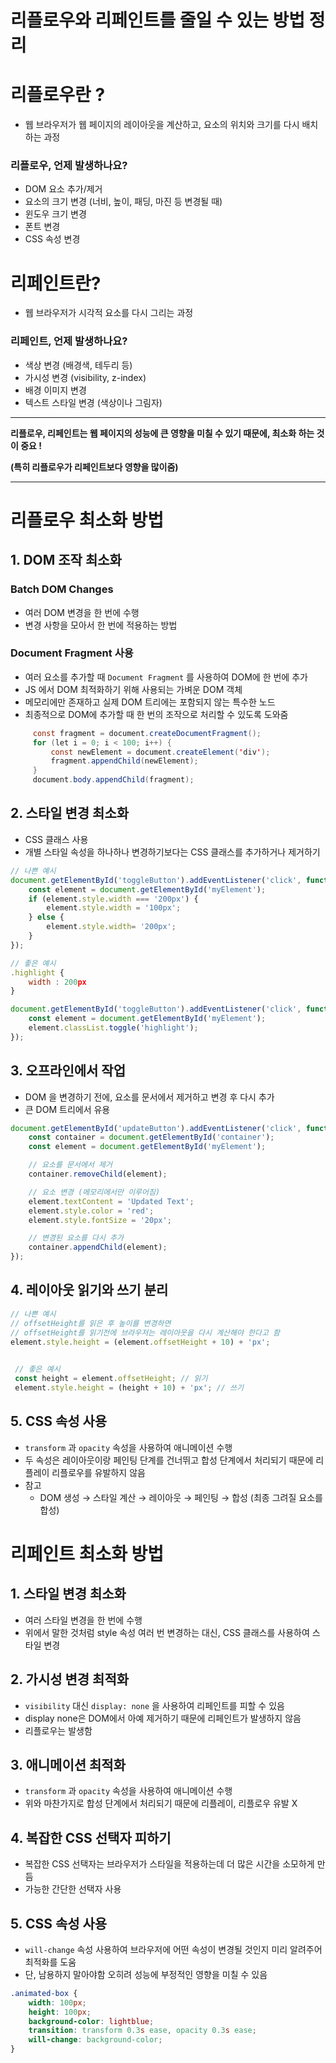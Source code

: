 # 리플로우와 리페인트를 줄일 수 있는 방법 정리

# 리플로우란 ?

- 웹 브라우저가 웹 페이지의 레이아웃을 계산하고, 요소의 위치와 크기를 다시 배치하는 과정

### 리플로우, 언제 발생하나요?

- DOM 요소 추가/제거
- 요소의 크기 변경 (너비, 높이, 패딩, 마진 등 변경될 때)
- 윈도우 크기 변경
- 폰트 변경
- CSS 속성 변경

# 리페인트란?

- 웹 브라우저가 시각적 요소를 다시 그리는 과정

### 리페인트, 언제 발생하나요?

- 색상 변경 (배경색, 테두리 등)
- 가시성 변경 (visibility, z-index)
- 배경 이미지 변경
- 텍스트 스타일 변경 (색상이나 그림자)

---

**리플로우, 리페인트는 웹 페이지의 성능에 큰 영향을 미칠 수 있기 때문에, 최소화 하는 것이 중요 !**  

**(특히 리플로우가 리페인트보다 영향을 많이줌)**

---

# 리플로우 최소화 방법

## 1. DOM 조작 최소화

### Batch DOM Changes

- 여러 DOM 변경을 한 번에 수행
- 변경 사항을 모아서 한 번에 적용하는 방법

### Document Fragment 사용

- 여러 요소를 추가할 때 `Document Fragment` 를 사용하여 DOM에 한 번에 추가
- JS 에서 DOM 최적화하기 위해 사용되는 가벼운 DOM 객체
- 메모리에만 존재하고 실제 DOM 트리에는 포함되지 않는 특수한 노드
- 최종적으로 DOM에 추가할 때 한 번의 조작으로 처리할 수 있도록 도와줌

```java
     const fragment = document.createDocumentFragment();
     for (let i = 0; i < 100; i++) {
         const newElement = document.createElement('div');
         fragment.appendChild(newElement);
     }
     document.body.appendChild(fragment);
```

## 2. 스타일 변경 최소화

- CSS 클래스 사용
- 개별 스타일 속성을 하나하나 변경하기보다는 CSS 클래스를 추가하거나 제거하기

```jsx
// 나쁜 예시
document.getElementById('toggleButton').addEventListener('click', function() {
    const element = document.getElementById('myElement');
    if (element.style.width === '200px') {
        element.style.width = '100px';
    } else {
        element.style.width= '200px';
    }
});
```

```jsx
// 좋은 예시 
.highlight {
    width : 200px
}

document.getElementById('toggleButton').addEventListener('click', function() {
    const element = document.getElementById('myElement');
    element.classList.toggle('highlight');
});
```

## 3. 오프라인에서 작업

- DOM 을 변경하기 전에, 요소를 문서에서 제거하고 변경 후 다시 추가
- 큰 DOM 트리에서 유용

```jsx
document.getElementById('updateButton').addEventListener('click', function() {
    const container = document.getElementById('container');
    const element = document.getElementById('myElement');

    // 요소를 문서에서 제거
    container.removeChild(element);

    // 요소 변경 (메모리에서만 이루어짐)
    element.textContent = 'Updated Text';
    element.style.color = 'red';
    element.style.fontSize = '20px';

    // 변경된 요소를 다시 추가
    container.appendChild(element);
});
```

## 4. 레이아웃 읽기와 쓰기 분리

```jsx
// 나쁜 예시
// offsetHeight를 읽은 후 높이를 변경하면
// offsetHeight를 읽기전에 브라우저는 레이아웃을 다시 계산해야 한다고 함
element.style.height = (element.offsetHeight + 10) + 'px';
```

```jsx
     
 // 좋은 예시
 const height = element.offsetHeight; // 읽기
 element.style.height = (height + 10) + 'px'; // 쓰기
```

## 5. CSS 속성 사용

- `transform` 과 `opacity` 속성을 사용하여 애니메이션 수행
- 두 속성은 레이아웃이랑 페인팅 단계를 건너뛰고 합성 단계에서 처리되기 때문에 리플레이 리플로우를 유발하지 않음
- 참고
    - DOM 생성 → 스타일 계산 → 레이아웃 → 페인팅 → 합성 (최종 그려질 요소를 합성)

# 리페인트 최소화 방법

## 1. 스타일 변경 최소화

- 여러 스타일 변경을 한 번에 수행
- 위에서 말한 것처럼 style 속성 여러 번 변경하는 대신, CSS 클래스를 사용하여 스타일 변경

## 2. 가시성 변경 최적화

- `visibility` 대신 `display: none` 을 사용하여 리페인트를 피할 수 있음
- display none은 DOM에서 아예 제거하기 때문에 리페인트가 발생하지 않음
- 리플로우는 발생함

## 3. 애니메이션 최적화

- `transform` 과 `opacity` 속성을 사용하여 애니메이션 수행
- 위와 마찬가지로 합성 단계에서 처리되기 때문에 리플레이, 리플로우 유발 X

## 4. 복잡한 CSS 선택자 피하기

- 복잡한 CSS 선택자는 브라우저가 스타일을 적용하는데 더 많은 시간을 소모하게 만듬
- 가능한 간단한 선택자 사용

## 5. CSS 속성 사용

- `will-change` 속성 사용하여 브라우저에 어떤 속성이 변경될 것인지 미리 알려주어 최적화를 도움
- 단, 남용하지 말아야함 오히려 성능에 부정적인 영향을 미칠 수 있음

```css
.animated-box {
    width: 100px;
    height: 100px;
    background-color: lightblue;
    transition: transform 0.3s ease, opacity 0.3s ease;
    will-change: background-color;
}
```
